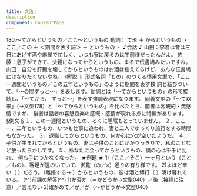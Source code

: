 ```yaml
---
title: 文法：
description
component: ContentPage
---
```



180.～てからというもの／ここ～というもの
動詞： て形 ＋ からというもの ・
ここ／この ＋ ＜期間を表す語＞ ＋ というもの ・
♪会話 ♪
山田：李君は昔は三日にあげず酒や麻雀で忙しく、いつも寮に戻るのは午前様だったんだよ。 佐藤：息子ができて、父親になってからというもの、まるで伝書鳩みたいですね。 山田：自分も肝臓を壊してからというものはお酒は控えてるけど、あんな伝書鳩にはなりたくないやね。
♯解説 ♭
形式名詞「もの」のつくる慣用文型で、「ここ一週間というもの／この五年というもの」のように期間を表す数 詞と結びついて、「～の間ずっと～」を表します。動詞とは「～てからというもの」の形で接続し、「～てから、 ずっと～」を表す強調表現になります。
同義文型の「～て以来」（→文型178）と「～てからというもの」を比べたとき、前者は客観的・無感情ですが、 後者は話者の喜怒哀楽の感慨・感情が現れる点に特徴があります。
§例文 §
１．この一週間というもの、ろくに睡眠もとっていません。
２．ここ一、二年というもの、いつも仕事に追われ、妻と二人でゆっくり旅行をする時間もなかった。
３．退職してからというもの、何か心に穴が空いたようだ。
４．子供が生まれてからというもの、妻は子供のことにかかりっきりで、私のことなど放ったらかしです。
５．あなたに会ってからというもの、僕の心は千千に乱れ、 何も手につかなくなった。
★例題 ★
1)（ここ／そこ）一ヶ月という（こと／もの）、客足が遠のいていて、御覧（の／×）通りの有り様です。
2)よほど辛い（ ）だろう。（離婚する→ ）からというもの、彼は酒と博打（ ）明け暮れている。
(^^)前課の解答(^^)
1)か否か（＝かどうか→文型040）／後（接続に注意）／言えない
2)確かめて／か／か（～かどうか→文型040）
